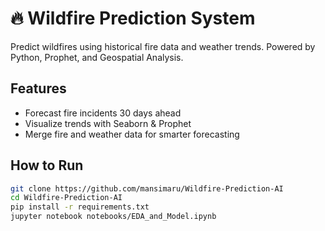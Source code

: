 # 🔥 Wildfire Prediction System

Predict wildfires using historical fire data and weather trends. Powered by Python, Prophet, and Geospatial Analysis.

## Features
- Forecast fire incidents 30 days ahead
- Visualize trends with Seaborn & Prophet
- Merge fire and weather data for smarter forecasting

## How to Run

```bash
git clone https://github.com/mansimaru/Wildfire-Prediction-AI
cd Wildfire-Prediction-AI
pip install -r requirements.txt
jupyter notebook notebooks/EDA_and_Model.ipynb
